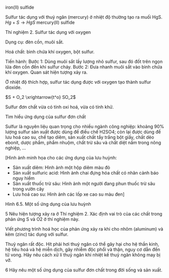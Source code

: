 iron(II) sulfide

Sulfur tác dụng với thuỷ ngân (mercury) ở nhiệt độ thường tạo ra muối HgS.
$Hg + S \rightarrow HgS$
mercury(II) sulfide

Thí nghiệm 2. Sulfur tác dụng với oxygen

Dụng cụ: đèn cồn, muôi sắt.

Hoá chất: bình chứa khí oxygen, bột sulfur.

Tiến hành:
Bước 1: Dùng muôi sắt lấy lượng nhỏ sulfur, sau đó đốt trên ngọn lửa đèn cồn đến khi sulfur cháy.
Bước 2: Đưa nhanh muôi sắt vào bình chứa khí oxygen. Quan sát hiện tượng xảy ra.

Ở nhiệt độ thích hợp, sulfur tác dụng được với oxygen tạo thành sulfur dioxide.

$S + O_2 \xrightarrow{t^o} SO_2$

Sulfur đơn chất vừa có tính oxi hoá, vừa có tính khử.

Tìm hiểu ứng dụng của sulfur đơn chất

Sulfur là nguyên liệu quan trọng cho nhiều ngành công nghiệp: khoảng 90% lượng sulfur sản xuất được dùng để điều chế H2SO4; còn lại được dùng để lưu hoá cao su, chế tạo diêm, sản xuất chất tẩy trắng bột giấy, chất dẻo ebonit, dược phẩm, phẩm nhuộm, chất trừ sâu và chất diệt nấm trong nông nghiệp, ...

[Hình ảnh minh họa cho các ứng dụng của lưu huỳnh:
- Sản xuất diêm: Hình ảnh một hộp diêm màu đỏ
- Sản xuất sulfuric acid: Hình ảnh chai đựng hóa chất có nhãn cảnh báo nguy hiểm
- Sản xuất thuốc trừ sâu: Hình ảnh một người đang phun thuốc trừ sâu trong vườn cây
- Lưu hoá cao su: Hình ảnh các lốp xe cao su màu đen]

Hình 6.5. Một số ứng dụng của lưu huỳnh

5 Nêu hiện tượng xảy ra ở Thí nghiệm 2. Xác định vai trò của các chất trong phản ứng S và O2 ở thí nghiệm này.

Viết phương trình hoá học của phản ứng xảy ra khi cho nhôm (aluminum) và kẽm (zinc) tác dụng với sulfur.

Thuỷ ngân rất độc. Hít phải hơi thuỷ ngân có thể gây hại cho hệ thần kinh, hệ tiêu hoá và hệ miễn dịch, gây nhiễm độc phổi và thận, nguy cơ dẫn đến tử vong. Hãy nêu cách xử lí thuỷ ngân khi nhiệt kế thuỷ ngân không may bị vỡ.

6 Hãy nêu một số ứng dụng của sulfur đơn chất trong đời sống và sản xuất.
